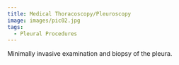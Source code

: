 ```yaml
---
title: Medical Thoracoscopy/Pleuroscopy
image: images/pic02.jpg
tags:
  - Pleural Procedures
---
```

Minimally invasive examination and biopsy of the pleura.